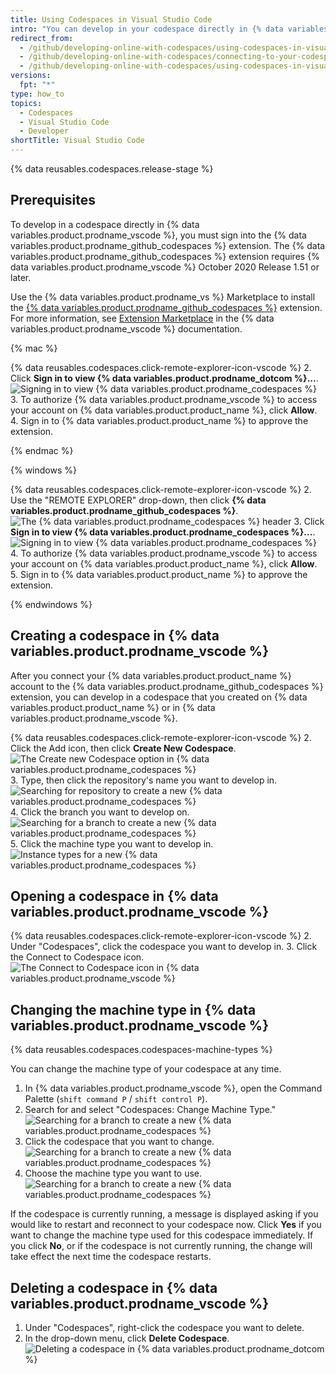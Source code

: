 ```yaml
---
title: Using Codespaces in Visual Studio Code
intro: "You can develop in your codespace directly in {% data variables.product.prodname_vscode %} by connecting the {% data variables.product.prodname_github_codespaces %} extension with your account on {% data variables.product.product_name %}."
redirect_from:
  - /github/developing-online-with-codespaces/using-codespaces-in-visual-studio-code
  - /github/developing-online-with-codespaces/connecting-to-your-codespace-from-visual-studio-code
  - /github/developing-online-with-codespaces/using-codespaces-in-visual-studio
versions:
  fpt: "*"
type: how_to
topics:
  - Codespaces
  - Visual Studio Code
  - Developer
shortTitle: Visual Studio Code
---
```


{% data reusables.codespaces.release-stage %}

## Prerequisites

To develop in a codespace directly in {% data variables.product.prodname_vscode %}, you must sign into the {% data variables.product.prodname_github_codespaces %} extension. The {% data variables.product.prodname_github_codespaces %} extension requires {% data variables.product.prodname_vscode %} October 2020 Release 1.51 or later.

Use the {% data variables.product.prodname_vs %} Marketplace to install the [{% data variables.product.prodname_github_codespaces %}](https://marketplace.visualstudio.com/items?itemName=GitHub.codespaces) extension. For more information, see [Extension Marketplace](https://code.visualstudio.com/docs/editor/extension-gallery) in the {% data variables.product.prodname_vscode %} documentation.

{% mac %}

{% data reusables.codespaces.click-remote-explorer-icon-vscode %} 2. Click **Sign in to view {% data variables.product.prodname_dotcom %}...**.
![Signing in to view {% data variables.product.prodname_codespaces %}](/assets/images/help/codespaces/sign-in-to-view-codespaces-vscode-mac.png) 3. To authorize {% data variables.product.prodname_vscode %} to access your account on {% data variables.product.product_name %}, click **Allow**. 4. Sign in to {% data variables.product.product_name %} to approve the extension.

{% endmac %}

{% windows %}

{% data reusables.codespaces.click-remote-explorer-icon-vscode %} 2. Use the "REMOTE EXPLORER" drop-down, then click **{% data variables.product.prodname_github_codespaces %}**.
![The {% data variables.product.prodname_codespaces %} header](/assets/images/help/codespaces/codespaces-header-vscode.png) 3. Click **Sign in to view {% data variables.product.prodname_codespaces %}...**.
![Signing in to view {% data variables.product.prodname_codespaces %}](/assets/images/help/codespaces/sign-in-to-view-codespaces-vscode.png) 4. To authorize {% data variables.product.prodname_vscode %} to access your account on {% data variables.product.product_name %}, click **Allow**. 5. Sign in to {% data variables.product.product_name %} to approve the extension.

{% endwindows %}

## Creating a codespace in {% data variables.product.prodname_vscode %}

After you connect your {% data variables.product.product_name %} account to the {% data variables.product.prodname_github_codespaces %} extension, you can develop in a codespace that you created on {% data variables.product.product_name %} or in {% data variables.product.prodname_vscode %}.

{% data reusables.codespaces.click-remote-explorer-icon-vscode %} 2. Click the Add icon, then click **Create New Codespace**.
![The Create new Codespace option in {% data variables.product.prodname_codespaces %}](/assets/images/help/codespaces/create-codespace-vscode.png) 3. Type, then click the repository's name you want to develop in.
![Searching for repository to create a new {% data variables.product.prodname_codespaces %}](/assets/images/help/codespaces/choose-repository-vscode.png) 4. Click the branch you want to develop on.
![Searching for a branch to create a new {% data variables.product.prodname_codespaces %}](/assets/images/help/codespaces/choose-branch-vscode.png) 5. Click the machine type you want to develop in.
![Instance types for a new {% data variables.product.prodname_codespaces %}](/assets/images/help/codespaces/choose-sku-vscode.png)

## Opening a codespace in {% data variables.product.prodname_vscode %}

{% data reusables.codespaces.click-remote-explorer-icon-vscode %} 2. Under "Codespaces", click the codespace you want to develop in. 3. Click the Connect to Codespace icon.
![The Connect to Codespace icon in {% data variables.product.prodname_vscode %}](/assets/images/help/codespaces/click-connect-to-codespace-icon-vscode.png)

## Changing the machine type in {% data variables.product.prodname_vscode %}

{% data reusables.codespaces.codespaces-machine-types %}

You can change the machine type of your codespace at any time.

1. In {% data variables.product.prodname_vscode %}, open the Command Palette (`shift command P` / `shift control P`).
2. Search for and select "Codespaces: Change Machine Type."
   ![Searching for a branch to create a new {% data variables.product.prodname_codespaces %}](/assets/images/help/codespaces/vscode-change-machine-type-option.png)
3. Click the codespace that you want to change.
   ![Searching for a branch to create a new {% data variables.product.prodname_codespaces %}](/assets/images/help/codespaces/vscode-change-machine-choose-repo.png)
4. Choose the machine type you want to use.
   ![Searching for a branch to create a new {% data variables.product.prodname_codespaces %}](/assets/images/help/codespaces/vscode-change-machine-choose-type.png)

If the codespace is currently running, a message is displayed asking if you would like to restart and reconnect to your codespace now. Click **Yes** if you want to change the machine type used for this codespace immediately. If you click **No**, or if the codespace is not currently running, the change will take effect the next time the codespace restarts.

## Deleting a codespace in {% data variables.product.prodname_vscode %}

1. Under "Codespaces", right-click the codespace you want to delete.
2. In the drop-down menu, click **Delete Codespace**.
   ![Deleting a codespace in {% data variables.product.prodname_dotcom %}](/assets/images/help/codespaces/delete-codespace-vscode.png)
